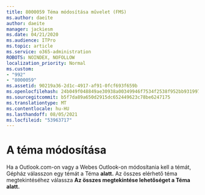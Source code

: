 ```yaml
---
title: 8000059 Téma módosítása művelet (FMS)
ms.author: daeite
author: daeite
manager: jackiesm
ms.date: 04/21/2020
ms.audience: ITPro
ms.topic: article
ms.service: o365-administration
ROBOTS: NOINDEX, NOFOLLOW
localization_priority: Normal
ms.custom:
- "992"
- "8000059"
ms.assetid: 90219a36-2d1c-4917-af91-0fcf693f659b
ms.openlocfilehash: 24b049f048849ae30938a00349946f7534f2538f952bb931997af53472ee3729
ms.sourcegitcommit: b5f7da89a650d2915dc652449623c78be6247175
ms.translationtype: MT
ms.contentlocale: hu-HU
ms.lasthandoff: 08/05/2021
ms.locfileid: "53963717"
---
```

# <a name="how-to-change-your-theme"></a>A téma módosítása

Ha a Outlook.com-on vagy a Webes Outlook-on  módosítania kell a témát, Gépház válasszon egy témát a Téma **alatt.** Az összes elérhető téma megtekintéséhez válassza **Az összes megtekintése lehetőséget a Téma** **alatt.**
  